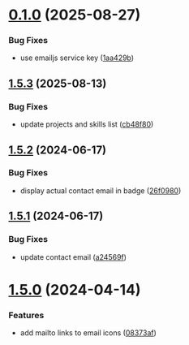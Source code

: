 # [0.1.0](https://github.com/MuchaSsak/space-portfolio/compare/v1.5.3...v0.1.0) (2025-08-27)


### Bug Fixes

* use emailjs service key ([1aa429b](https://github.com/MuchaSsak/space-portfolio/commit/1aa429b36855adf8090d970dc35f69429f2278fc))



## [1.5.3](https://github.com/MuchaSsak/space-portfolio/compare/v1.5.2...v1.5.3) (2025-08-13)


### Bug Fixes

* update projects and skills list ([cb48f80](https://github.com/MuchaSsak/space-portfolio/commit/cb48f808d45c9a1f6a1156d15dac73df100279a1))



## [1.5.2](https://github.com/MuchaSsak/space-portfolio/compare/v1.5.1...v1.5.2) (2024-06-17)


### Bug Fixes

* display actual contact email in badge ([26f0980](https://github.com/MuchaSsak/space-portfolio/commit/26f098039f6f56d5f80607b20628c0e5dd8614a4))



## [1.5.1](https://github.com/MuchaSsak/space-portfolio/compare/v1.5.0...v1.5.1) (2024-06-17)


### Bug Fixes

* update contact email ([a24569f](https://github.com/MuchaSsak/space-portfolio/commit/a24569f6a192cb975ecc2395b9c6e00a28e3a734))



# [1.5.0](https://github.com/MuchaSsak/space-portfolio/compare/v1.4.0...v1.5.0) (2024-04-14)


### Features

* add mailto links to email icons ([08373af](https://github.com/MuchaSsak/space-portfolio/commit/08373af0b421b039ef1fbca3f3b55bc6b9eb169c))



